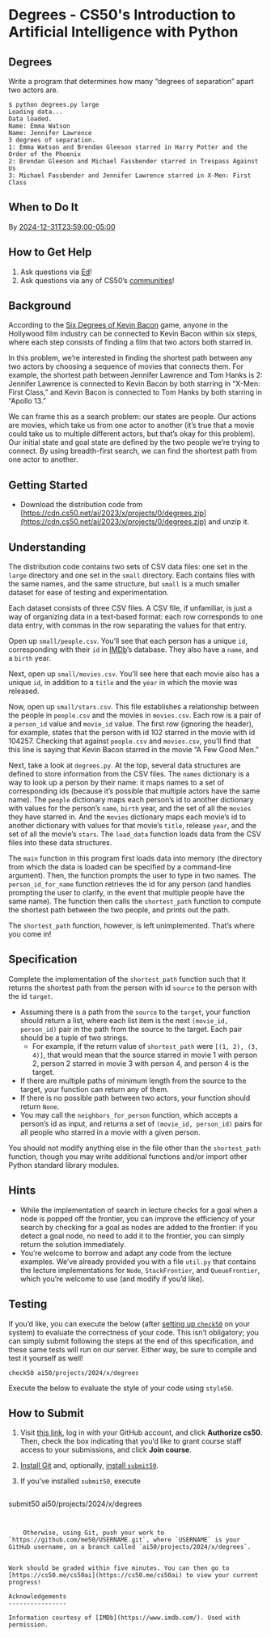# Degrees - CS50's Introduction to Artificial Intelligence with Python
Degrees
-------

Write a program that determines how many “degrees of separation” apart two actors are.

```
$ python degrees.py large
Loading data...
Data loaded.
Name: Emma Watson
Name: Jennifer Lawrence
3 degrees of separation.
1: Emma Watson and Brendan Gleeson starred in Harry Potter and the Order of the Phoenix
2: Brendan Gleeson and Michael Fassbender starred in Trespass Against Us
3: Michael Fassbender and Jennifer Lawrence starred in X-Men: First Class

```


When to Do It
-------------

By [2024-12-31T23:59:00-05:00](https://time.cs50.io/20241231T235900-0500)

How to Get Help
---------------

1.  Ask questions via [Ed](https://cs50.edx.org/ed)!
2.  Ask questions via any of CS50’s [communities](https://cs50.harvard.edu/ai/2024/communities/)!

Background
----------

According to the [Six Degrees of Kevin Bacon](https://en.wikipedia.org/wiki/Six_Degrees_of_Kevin_Bacon) game, anyone in the Hollywood film industry can be connected to Kevin Bacon within six steps, where each step consists of finding a film that two actors both starred in.

In this problem, we’re interested in finding the shortest path between any two actors by choosing a sequence of movies that connects them. For example, the shortest path between Jennifer Lawrence and Tom Hanks is 2: Jennifer Lawrence is connected to Kevin Bacon by both starring in “X-Men: First Class,” and Kevin Bacon is connected to Tom Hanks by both starring in “Apollo 13.”

We can frame this as a search problem: our states are people. Our actions are movies, which take us from one actor to another (it’s true that a movie could take us to multiple different actors, but that’s okay for this problem). Our initial state and goal state are defined by the two people we’re trying to connect. By using breadth-first search, we can find the shortest path from one actor to another.

Getting Started
---------------

*   Download the distribution code from [https://cdn.cs50.net/ai/2023/x/projects/0/degrees.zip](https://cdn.cs50.net/ai/2023/x/projects/0/degrees.zip) and unzip it.

Understanding
-------------

The distribution code contains two sets of CSV data files: one set in the `large` directory and one set in the `small` directory. Each contains files with the same names, and the same structure, but `small` is a much smaller dataset for ease of testing and experimentation.

Each dataset consists of three CSV files. A CSV file, if unfamiliar, is just a way of organizing data in a text-based format: each row corresponds to one data entry, with commas in the row separating the values for that entry.

Open up `small/people.csv`. You’ll see that each person has a unique `id`, corresponding with their `id` in [IMDb](https://www.imdb.com/)’s database. They also have a `name`, and a `birth` year.

Next, open up `small/movies.csv`. You’ll see here that each movie also has a unique `id`, in addition to a `title` and the `year` in which the movie was released.

Now, open up `small/stars.csv`. This file establishes a relationship between the people in `people.csv` and the movies in `movies.csv`. Each row is a pair of a `person_id` value and `movie_id` value. The first row (ignoring the header), for example, states that the person with id 102 starred in the movie with id 104257. Checking that against `people.csv` and `movies.csv`, you’ll find that this line is saying that Kevin Bacon starred in the movie “A Few Good Men.”

Next, take a look at `degrees.py`. At the top, several data structures are defined to store information from the CSV files. The `names` dictionary is a way to look up a person by their name: it maps names to a set of corresponding ids (because it’s possible that multiple actors have the same name). The `people` dictionary maps each person’s id to another dictionary with values for the person’s `name`, `birth` year, and the set of all the `movies` they have starred in. And the `movies` dictionary maps each movie’s id to another dictionary with values for that movie’s `title`, release `year`, and the set of all the movie’s `stars`. The `load_data` function loads data from the CSV files into these data structures.

The `main` function in this program first loads data into memory (the directory from which the data is loaded can be specified by a command-line argument). Then, the function prompts the user to type in two names. The `person_id_for_name` function retrieves the id for any person (and handles prompting the user to clarify, in the event that multiple people have the same name). The function then calls the `shortest_path` function to compute the shortest path between the two people, and prints out the path.

The `shortest_path` function, however, is left unimplemented. That’s where you come in!

Specification
-------------

Complete the implementation of the `shortest_path` function such that it returns the shortest path from the person with id `source` to the person with the id `target`.

*   Assuming there is a path from the `source` to the `target`, your function should return a list, where each list item is the next `(movie_id, person_id)` pair in the path from the source to the target. Each pair should be a tuple of two strings.
    *   For example, if the return value of `shortest_path` were `[(1, 2), (3, 4)]`, that would mean that the source starred in movie 1 with person 2, person 2 starred in movie 3 with person 4, and person 4 is the target.
*   If there are multiple paths of minimum length from the source to the target, your function can return any of them.
*   If there is no possible path between two actors, your function should return `None`.
*   You may call the `neighbors_for_person` function, which accepts a person’s id as input, and returns a set of `(movie_id, person_id)` pairs for all people who starred in a movie with a given person.

You should not modify anything else in the file other than the `shortest_path` function, though you may write additional functions and/or import other Python standard library modules.

Hints
-----

*   While the implementation of search in lecture checks for a goal when a node is popped off the frontier, you can improve the efficiency of your search by checking for a goal as nodes are added to the frontier: if you detect a goal node, no need to add it to the frontier, you can simply return the solution immediately.
*   You’re welcome to borrow and adapt any code from the lecture examples. We’ve already provided you with a file `util.py` that contains the lecture implementations for `Node`, `StackFrontier`, and `QueueFrontier`, which you’re welcome to use (and modify if you’d like).

Testing
-------

If you’d like, you can execute the below (after [setting up `check50`](https://cs50.readthedocs.io/projects/check50/en/latest/index.html) on your system) to evaluate the correctness of your code. This isn’t obligatory; you can simply submit following the steps at the end of this specification, and these same tests will run on our server. Either way, be sure to compile and test it yourself as well!

```
check50 ai50/projects/2024/x/degrees

```


Execute the below to evaluate the style of your code using `style50`.

How to Submit
-------------

1.  Visit [this link](https://submit.cs50.io/invites/d03c31aef1984c29b5e7b268c3a87b7b), log in with your GitHub account, and click **Authorize cs50**. Then, check the box indicating that you’d like to grant course staff access to your submissions, and click **Join course**.
2.  [Install Git](https://git-scm.com/downloads) and, optionally, [install `submit50`](https://cs50.readthedocs.io/submit50/).
3.  If you’ve installed `submit50`, execute
    
    ```
submit50 ai50/projects/2024/x/degrees

```

    
    Otherwise, using Git, push your work to `https://github.com/me50/USERNAME.git`, where `USERNAME` is your GitHub username, on a branch called `ai50/projects/2024/x/degrees`.
    

Work should be graded within five minutes. You can then go to [https://cs50.me/cs50ai](https://cs50.me/cs50ai) to view your current progress!

Acknowledgements
----------------

Information courtesy of [IMDb](https://www.imdb.com/). Used with permission.